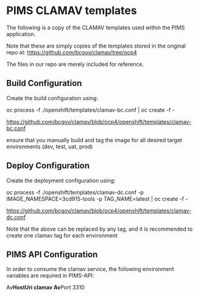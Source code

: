 # PIMS CLAMAV templates

The following is a copy of the CLAMAV templates used within the PIMS application.

Note that these are simply copies of the templates stored in the original repo at: https://github.com/bcgov/clamav/tree/ocp4

The files in our repo are merely included for reference.

## Build Configuration

Create the build configuration using:

oc process -f ./openshift/templates/clamav-bc.conf | oc create -f -

https://github.com/bcgov/clamav/blob/ocp4/openshift/templates/clamav-bc.conf

ensure that you manually build and tag the image for all desired target environments (dev, test, uat, prod)

## Deploy Configuration

Create the deployment configuration using:

oc process -f ./openshift/templates/clamav-dc.conf -p IMAGE_NAMESPACE=3cd915-tools -p TAG_NAME=latest | oc create -f -

https://github.com/bcgov/clamav/blob/ocp4/openshift/templates/clamav-dc.conf

Note that the above can be replaced by any tag, and it is recommended to create one clamav tag for each environment

## PIMS API Configuration

In order to consume the clamav service, the following environment variables are required in PIMS-API:

Av**HostUri clamav
Av**Port 3310
